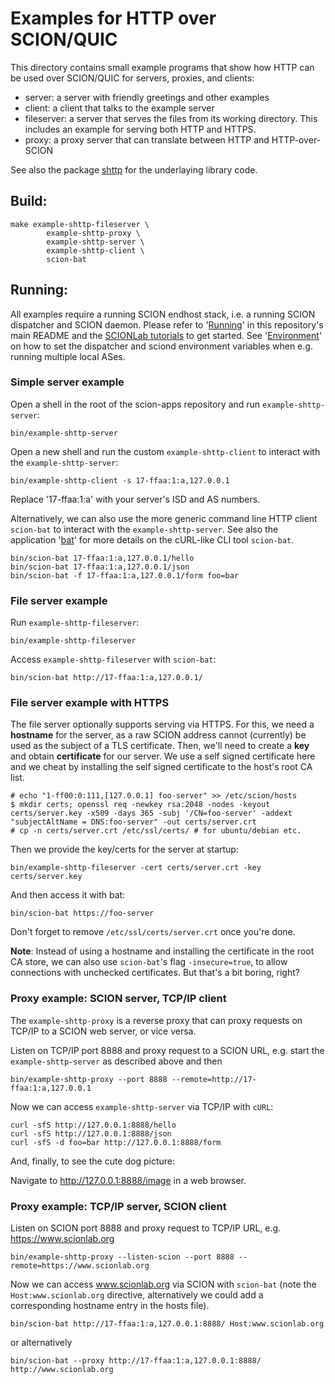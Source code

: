 # Examples for HTTP over SCION/QUIC

This directory contains small example programs that show how HTTP can be used over SCION/QUIC for servers, proxies, and clients:

- server: a server with friendly greetings and other examples
- client: a client that talks to the example server
- fileserver: a server that serves the files from its working directory.
    This includes an example for serving both HTTP and HTTPS.
- proxy: a proxy server that can translate between HTTP and HTTP-over-SCION

See also the package [shttp](../../pkg/shttp/README.md) for the underlaying library code.

## Build:

```
make example-shttp-fileserver \
        example-shttp-proxy \
        example-shttp-server \
        example-shttp-client \
        scion-bat
```

## Running:

All examples require a running SCION endhost stack, i.e. a running SCION dispatcher and SCION daemon. Please refer to '[Running](../../README.md#Running)' in this repository's main README and the [SCIONLab tutorials](https://docs.scionlab.org) to get started.
See '[Environment](../../README.md#Environment)' on how to set the dispatcher and sciond environment variables when e.g. running multiple local ASes.

### Simple server example

Open a shell in the root of the scion-apps repository and run `example-shttp-server`:

```
bin/example-shttp-server
```

Open a new shell and run the custom `example-shttp-client` to interact with the `example-shttp-server`:

```
bin/example-shttp-client -s 17-ffaa:1:a,127.0.0.1
```
Replace '17-ffaa:1:a' with your server's ISD and AS numbers.

Alternatively, we can also use the more generic command line HTTP client
`scion-bat` to interact with the `example-shttp-server`. See also the
application '[bat](../../bat/README.md)' for more details on the cURL-like CLI
tool `scion-bat`.

```
bin/scion-bat 17-ffaa:1:a,127.0.0.1/hello
bin/scion-bat 17-ffaa:1:a,127.0.0.1/json
bin/scion-bat -f 17-ffaa:1:a,127.0.0.1/form foo=bar
```

### File server example

Run `example-shttp-fileserver`:

```
bin/example-shttp-fileserver
```

Access `example-shttp-fileserver` with `scion-bat`:

```
bin/scion-bat http://17-ffaa:1:a,127.0.0.1/
```


### File server example with HTTPS

The file server optionally supports serving via HTTPS.
For this, we need a **hostname** for the server, as a raw SCION address cannot
(currently) be used as the subject of a TLS certificate.
Then, we'll need to create a **key** and obtain **certificate** for our server.
We use a self signed certificate here and we cheat by installing the self
signed certificate to the host's root CA list.

```
# echo "1-ff00:0:111,[127.0.0.1] foo-server" >> /etc/scion/hosts
$ mkdir certs; openssl req -newkey rsa:2048 -nodes -keyout certs/server.key -x509 -days 365 -subj '/CN=foo-server' -addext "subjectAltName = DNS:foo-server" -out certs/server.crt
# cp -n certs/server.crt /etc/ssl/certs/ # for ubuntu/debian etc.
```

Then we provide the key/certs for the server at startup:
```
bin/example-shttp-fileserver -cert certs/server.crt -key certs/server.key
```

And then access it with bat:
```
bin/scion-bat https://foo-server
```

Don't forget to remove `/etc/ssl/certs/server.crt` once you're done.

**Note**: Instead of using a hostname and installing the certificate in the
root CA store, we can also use `scion-bat`'s flag `-insecure=true`, to allow
connections with unchecked certificates. But that's a bit boring, right?


### Proxy example: SCION server, TCP/IP client

The `example-shttp-proxy` is a reverse proxy that can proxy requests on TCP/IP to a SCION web server, or vice versa.

Listen on TCP/IP port 8888 and proxy request to a SCION URL, e.g. start the `example-shttp-server` as described above and then

```
bin/example-shttp-proxy --port 8888 --remote=http://17-ffaa:1:a,127.0.0.1
```

Now we can access `example-shttp-server` via TCP/IP with `cURL`:

```
curl -sfS http://127.0.0.1:8888/hello
curl -sfS http://127.0.0.1:8888/json
curl -sfS -d foo=bar http://127.0.0.1:8888/form
```

And, finally, to see the cute dog picture:

Navigate to http://127.0.0.1:8888/image in a web browser.

### Proxy example: TCP/IP server, SCION client

Listen on SCION port 8888 and proxy request to TCP/IP URL, e.g. https://www.scionlab.org

```
bin/example-shttp-proxy --listen-scion --port 8888 --remote=https://www.scionlab.org
```

Now we can access www.scionlab.org via SCION with `scion-bat` (note the `Host:www.scionlab.org` directive, alternatively we could add a corresponding hostname entry in the hosts file).

```
bin/scion-bat http://17-ffaa:1:a,127.0.0.1:8888/ Host:www.scionlab.org
```

or alternatively

```
bin/scion-bat --proxy http://17-ffaa:1:a,127.0.0.1:8888/ http://www.scionlab.org
```
